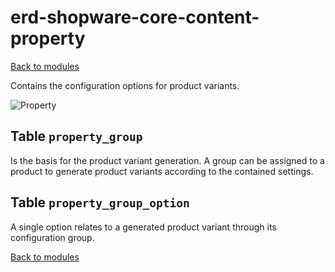# erd-shopware-core-content-property

[Back to modules](../10-modules.md)

Contains the configuration options for product variants.

![Property](https://github.com/elkmod/shopware-dx/tree/0c4bd450b25734a607955d03e7f7a908abf1a386/Resources/current/60-references-internals/10-core/10-erd/dist/erd-shopware-core-content-property.png)

## Table `property_group`

Is the basis for the product variant generation. A group can be assigned to a product to generate product variants according to the contained settings.

## Table `property_group_option`

A single option relates to a generated product variant through its configuration group.

[Back to modules](../10-modules.md)

